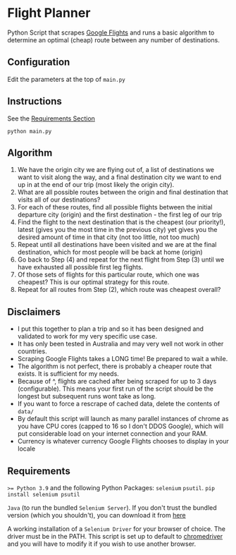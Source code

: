 # Flight Planner

Python Script that scrapes [Google Flights](https://www.google.com/travel/flights) and runs a basic algorithm to determine an optimal (cheap) route between any number of destinations.

## Configuration

Edit the parameters at the top of `main.py`

## Instructions

See the [Requirements Section](#requirements)

`python main.py`

## Algorithm

1. We have the origin city we are flying out of, a list of destinations we want to visit along the way, and a final destination city we want to end up in at the end of our trip (most likely the origin city).
2. What are all possible routes between the origin and final destination that visits all of our destinations?
3. For each of these routes, find all possible flights between the initial departure city (origin) and the first destination - the first leg of our trip
4. Find the flight to the next destination that is the cheapest (our priority!), latest (gives you the most time in the previous city) yet gives you the desired amount of time in that city (not too little, not too much)
5. Repeat until all destinations have been visited and we are at the final destination, which for most people will be back at home (origin)
6. Go back to Step (4) and repeat for the next flight from Step (3) until we have exhausted all possible first leg flights.
7. Of those sets of flights for this particular route, which one was cheapest? This is our optimal strategy for this route.
8. Repeat for all routes from Step (2), which route was cheapest overall?

## Disclaimers

- I put this together to plan a trip and so it has been designed and validated to work for my very specific use case.
- It has only been tested in Australia and may very well not work in other countries. 
- Scraping Google Flights takes a LONG time! Be prepared to wait a while.
- The algorithm is not perfect, there is probably a cheaper route that exists. It is sufficient for my needs.
- Because of ^, flights are cached after being scraped for up to 3 days (configurable). This means your first run of the script should be the longest but subsequent runs wont take as long.
- If you want to force a rescrape of cached data, delete the contents of `data/`
- By default this script will launch as many parallel instances of chrome as you have CPU cores (capped to 16 so I don't DDOS Google), which will put considerable load on your internet connection and your RAM.
- Currency is whatever currency Google Flights chooses to display in your locale

## Requirements

`>= Python 3.9` and the following Python Packages: `selenium` `psutil`. `pip install selenium psutil`

`Java` (to run the bundled `Selenium Server`). If you don't trust the bundled version (which you shouldn't), you can download it from [here](https://www.selenium.dev/downloads/)

A working installation of a `Selenium Driver` for your browser of choice.
The driver must be in the PATH. This script is set up to default to [chromedriver](https://chromedriver.chromium.org/downloads) and you will have to modify it if you wish to use another browser.
